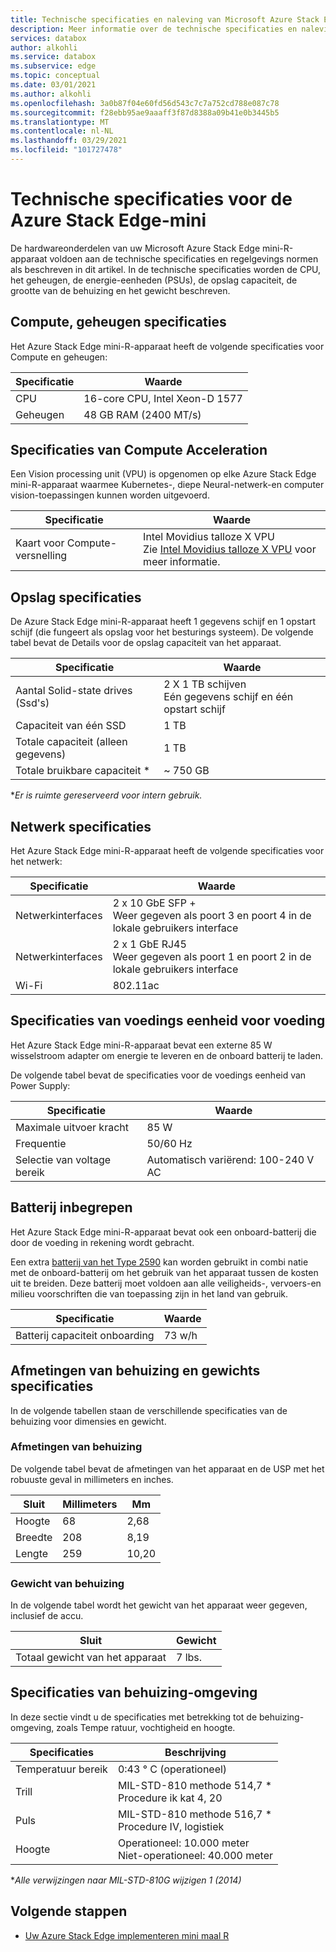 ```yaml
---
title: Technische specificaties en naleving van Microsoft Azure Stack Edge-mini-R | Microsoft Docs
description: Meer informatie over de technische specificaties en naleving voor uw Azure Stack Edge mini maal R-apparaat
services: databox
author: alkohli
ms.service: databox
ms.subservice: edge
ms.topic: conceptual
ms.date: 03/01/2021
ms.author: alkohli
ms.openlocfilehash: 3a0b87f04e60fd56d543c7c7a752cd788e087c78
ms.sourcegitcommit: f28ebb95ae9aaaff3f87d8388a09b41e0b3445b5
ms.translationtype: MT
ms.contentlocale: nl-NL
ms.lasthandoff: 03/29/2021
ms.locfileid: "101727478"
---
```

# <a name="azure-stack-edge-mini-r-technical-specifications"></a>Technische specificaties voor de Azure Stack Edge-mini

De hardwareonderdelen van uw Microsoft Azure Stack Edge mini-R-apparaat voldoen aan de technische specificaties en regelgevings normen als beschreven in dit artikel. In de technische specificaties worden de CPU, het geheugen, de energie-eenheden (PSUs), de opslag capaciteit, de grootte van de behuizing en het gewicht beschreven.


## <a name="compute-memory-specifications"></a>Compute, geheugen specificaties

Het Azure Stack Edge mini-R-apparaat heeft de volgende specificaties voor Compute en geheugen:

| Specificatie           | Waarde                  |
|-------------------------|------------------------|
| CPU    | 16-core CPU, Intel Xeon-D 1577 |
| Geheugen              | 48 GB RAM (2400 MT/s)                  |


## <a name="compute-acceleration-specifications"></a>Specificaties van Compute Acceleration

Een Vision processing unit (VPU) is opgenomen op elke Azure Stack Edge mini-R-apparaat waarmee Kubernetes-, diepe Neural-netwerk-en computer vision-toepassingen kunnen worden uitgevoerd.

| Specificatie           | Waarde                  |
|-------------------------|------------------------|
| Kaart voor Compute-versnelling         | Intel Movidius talloze X VPU <br> Zie [Intel Movidius talloze X VPU](https://www.movidius.com/MyriadX) voor meer informatie. |


## <a name="storage-specifications"></a>Opslag specificaties

De Azure Stack Edge mini-R-apparaat heeft 1 gegevens schijf en 1 opstart schijf (die fungeert als opslag voor het besturings systeem). De volgende tabel bevat de Details voor de opslag capaciteit van het apparaat.

|     Specificatie                          |     Waarde             |
|--------------------------------------------|-----------------------|
|    Aantal Solid-state drives (Ssd's)     |    2 X 1 TB schijven <br> Eén gegevens schijf en één opstart schijf                  |
|    Capaciteit van één SSD                     |    1 TB               |
|    Totale capaciteit (alleen gegevens)              |    1 TB              |
|    Totale bruikbare capaciteit *                  |    ~ 750 GB        |

**Er is ruimte gereserveerd voor intern gebruik.*

## <a name="network-specifications"></a>Netwerk specificaties

Het Azure Stack Edge mini-R-apparaat heeft de volgende specificaties voor het netwerk:


|Specificatie  |Waarde  |
|---------|---------|
|Netwerkinterfaces    |2 x 10 GbE SFP + <br> Weer gegeven als poort 3 en poort 4 in de lokale gebruikers interface           |
|Netwerkinterfaces    |2 x 1 GbE RJ45 <br> Weer gegeven als poort 1 en poort 2 in de lokale gebruikers interface          |
|Wi-Fi   |802.11ac         |


## <a name="power-supply-unit-specifications"></a>Specificaties van voedings eenheid voor voeding

Het Azure Stack Edge mini-R-apparaat bevat een externe 85 W wisselstroom adapter om energie te leveren en de onboard batterij te laden.

De volgende tabel bevat de specificaties voor de voedings eenheid van Power Supply:

| Specificatie           | Waarde                      |
|-------------------------|----------------------------|
| Maximale uitvoer kracht    | 85 W                       |
| Frequentie               | 50/60 Hz                   |
| Selectie van voltage bereik | Automatisch variërend: 100-240 V AC |



## <a name="included-battery"></a>Batterij inbegrepen

Het Azure Stack Edge mini-R-apparaat bevat ook een onboard-batterij die door de voeding in rekening wordt gebracht.

Een extra [batterij van het Type 2590](https://www.bren-tronics.com/bt-70791ck.html) kan worden gebruikt in combi natie met de onboard-batterij om het gebruik van het apparaat tussen de kosten uit te breiden. Deze batterij moet voldoen aan alle veiligheids-, vervoers-en milieu voorschriften die van toepassing zijn in het land van gebruik.


| Specificatie           | Waarde                      |
|-------------------------|----------------------------|
| Batterij capaciteit onboarding | 73 w/h                    |

## <a name="enclosure-dimensions-and-weight-specifications"></a>Afmetingen van behuizing en gewichts specificaties

In de volgende tabellen staan de verschillende specificaties van de behuizing voor dimensies en gewicht.

### <a name="enclosure-dimensions"></a>Afmetingen van behuizing

De volgende tabel bevat de afmetingen van het apparaat en de USP met het robuuste geval in millimeters en inches.

|     Sluit     |     Millimeters     |     Mm     |
|-------------------|---------------------|----------------|
|    Hoogte         |    68            |    2,68          |
|    Breedte          |    208          |      8,19          |
|    Lengte          |   259           |    10,20          |


### <a name="enclosure-weight"></a>Gewicht van behuizing

In de volgende tabel wordt het gewicht van het apparaat weer gegeven, inclusief de accu.

|     Sluit                                 |     Gewicht          |
|-----------------------------------------------|---------------------|
|    Totaal gewicht van het apparaat     |    7 lbs.          |

## <a name="enclosure-environment-specifications"></a>Specificaties van behuizing-omgeving


In deze sectie vindt u de specificaties met betrekking tot de behuizing-omgeving, zoals Tempe ratuur, vochtigheid en hoogte.


|     Specificaties             |     Beschrijving                                                          |
|--------------------------------|--------------------------------------------------------------------------|
|     Temperatuur bereik          |     0:43 ° C (operationeel)                                              |
|     Trill                  |     MIL-STD-810 methode 514,7 *<br> Procedure ik kat 4, 20                  |
|     Puls                      |     MIL-STD-810 methode 516,7 *<br> Procedure IV, logistiek                 |
|     Hoogte                   |     Operationeel: 10.000 meter<br> Niet-operationeel: 40.000 meter          |

**Alle verwijzingen naar MIL-STD-810G wijzigen 1 (2014)*


## <a name="next-steps"></a>Volgende stappen

- [Uw Azure Stack Edge implementeren mini maal R](azure-stack-edge-placeholder.md)
